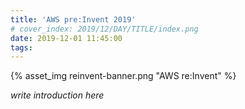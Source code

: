 ```yaml
---
title: 'AWS pre:Invent 2019'
# cover_index: 2019/12/DAY/TITLE/index.png
date: 2019-12-01 11:45:00
tags:
---
```

{% asset_img reinvent-banner.png "AWS re:Invent" %}

_write introduction here_